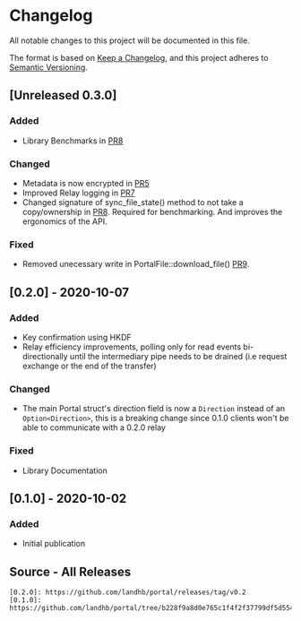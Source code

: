 # Changelog
All notable changes to this project will be documented in this file.

The format is based on [Keep a Changelog](https://keepachangelog.com/en/1.0.0/),
and this project adheres to [Semantic Versioning](https://semver.org/spec/v2.0.0.html).

## [Unreleased 0.3.0]

### Added
- Library Benchmarks in [PR8](https://github.com/landhb/portal/pull/8)

### Changed
- Metadata is now encrypted in [PR5](https://github.com/landhb/portal/pull/5)
- Improved Relay logging in [PR7](https://github.com/landhb/portal/pull/7)
- Changed signature of sync_file_state() method to not take a copy/ownership in [PR8](https://github.com/landhb/portal/pull/8). Required for benchmarking. And improves the ergonomics of the API.

### Fixed
- Removed unecessary write in PortalFile::download_file() [PR9](https://github.com/landhb/portal/pull/9).

## [0.2.0] - 2020-10-07
### Added
- Key confirmation using HKDF 
- Relay efficiency improvements, polling only for read events bi-directionally until the intermediary pipe needs to be drained (i.e request exchange or the end of the transfer)

### Changed
- The main Portal struct's direction field is now a `Direction` instead of an `Option<Direction>`, this is a breaking change since 0.1.0 clients won't be able to communicate with a 0.2.0 relay

### Fixed
- Library Documentation

## [0.1.0] - 2020-10-02
### Added
- Initial publication


## Source - All Releases

```
[0.2.0]: https://github.com/landhb/portal/releases/tag/v0.2
[0.1.0]: https://github.com/landhb/portal/tree/b228f9a8d0e765c1f4f2f37799df5d55483dfece
```
